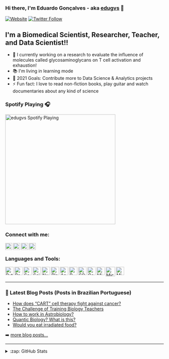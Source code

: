 ### Hi there, I'm Eduardo Gonçalves - aka [edugvs][website] 👋

[![Website](https://img.shields.io/website?label=edugvs.github.io/&style=for-the-badge&url=https://edugvs.github.io/)](https://edugvs.github.io/)
[![Twitter Follow](https://img.shields.io/twitter/follow/edugvs?color=1DA1F2&logo=twitter&style=for-the-badge)](https://twitter.com/intent/follow?original_referer=https%3A%2F%2Fgithub.com%2Fedugvs&screen_name=edugvs)

## I'm a Biomedical Scientist, Researcher, Teacher, and Data Scientist!!

- 🔬 I currently working on a research to evaluate the influence of molecules called glycosaminoglycans on T cell activation and exhaustion!
- 📚 I'm living in learning mode
- 🥅 2021 Goals: Contribute more to Data Science & Analytics projects
- ⚡ Fun fact: I love to read non-fiction books, play guitar and watch documentaries about any kind of science

### Spotify Playing 🎧

[<img src="https://now-playing-codestackr.vercel.app/api/spotify-playing" alt="edugvs Spotify Playing" width="350" />](https://open.spotify.com/user/12150923777)

### Connect with me:

[<img align="left" alt="edugvs.github.io" width="22px" src="https://lh3.googleusercontent.com/F8J1fGTMHStLpmp4LDomj0iAOEn8aRvJJoo0uBbIiPlivhK9EjLyVlAOq0Fw8WBVpgQhBKUDwWfxbLiL5YFfUxVOu-_j5Ph51I5cQfX24agykQOc7PfOCFvS-m4Xx-iOygmOEKE7EDEqBQfC5ELsd5HvWnkzKoZSxxhwyMh71nOvKwObAPiK-jJeRKgr4s7HpSzMTmAHDtce4qT8ZUB6lxF94OmWEPRc3ik7hrAbf8EugvwQTV1_NnNqAVcivBx4z8Akxm176DZ3AijjoD1Q8sU1lkRY04xY4pNCuJg23G_L2u7YEmFePvGR0RTQQNk8WSk20db2D5styqIayB1LydYTExJkk79EY-a7iuVIc1WyVW1AYVldOdOt48B6ANMy84MoP6Rk9ZvoY0M7barigumHVMtRLeVtZFXFy3nr1GCvFd0Fy5Uo-pKCBjsifDQfBKRWOfLacY8NmqdKazwPfuV7KsI_mxtdkejeR4_9KxqXW_srA0S-G9Q5oMInCmqJxXLrcRZHbA55UZB-4eyzZ2zV_7wifQwaBot1Wx3emdKLCwj5drwVqDMKXZmELms-NRx3VkAqE6aA6Tyhou6BgakGhyF8GzncusCBCTIP4xQIjNGDN13BA_zrQRfqQyS3h3fMsyTFAVKmb3Gtj_BvCwTc319147c3yYIdarCK7R5hJOhGsEQrSU_CH6z44X6NxAZRnrA6jJsG88y9BVVt1tWsHw=s180-no?authuser=0" />][website]
[<img align="left" alt="edugvs | Twitter" width="22px" src="https://cdnlogo.com/logos/t/96/twitter-icon.svg" />][twitter]
[<img align="left" alt="edugvs | LinkedIn" width="22px" src="https://image.flaticon.com/icons/png/512/174/174857.png" />][linkedin]
[<img align="left" alt="edugvs | Instagram" width="22px" src="https://upload.wikimedia.org/wikipedia/commons/e/e7/Instagram_logo_2016.svg" />][instagram]

<br />

### Languages and Tools:

<img align="left" alt="Python" width="26px" src="https://upload.wikimedia.org/wikipedia/commons/thumb/c/c3/Python-logo-notext.svg/1200px-Python-logo-notext.svg.png" />
<img align="left" alt="Pandas" width="26px" src="https://lh3.googleusercontent.com/m9_P7yUDUBNMuea-hfI92dk6lOpEEV7KU-dh9jHK3JQL0LQ1r66rDtYrMk-k__gagowW2hEs-9OlgYcB_NEi0O8WZ6zzrpSj0in65Z0OejV-_XiepLlqxlpTKEdVBrqwcjR2SCZCa_wNHM9TR8KwNqridOulRZDbQiuFvTaLrlugQBFH2w-t4QrmJEl-RUM0eSmlVFnDvrkjMpXXaR6Wp-aXZKkjhhQgFvO5fPoDy3U3i_MYrP9nmVSHcl4rZ_l7FqzC7JxZJEvJzNVHsE_rGjl5EzIQQz-PCTRVp0VmcuCIL_w7Xp1vzdiuj3tKK7twC1JcB_-MGECqHez2B9S5yxk8wMIEwamXBYDQ8OwyXCviqkqctF1jk_v8mkDB7kUyddg11c1QSJM-qJmPzXPTlRivJBEC1qowr5WXViOFSBmcgaHCATH52U3oxikwUCRI_MILqIwSNNlKyT0mtr0e-Ia-CNDouFFL7XfNwebN5Ey72rivomX4Dxqdx26Asyf0weP_pcU6IBpLkOd5zb-xIbjeg-_cjgjPIl7S2R1OxRI3eprXKfdlx3bvLP-usNIHXllbM_9GsS-lesqKRQ6GCWttMoblIHCvBTzv-r818uvOF6am4uWadXb_OdsKjh3qVXWghvuvnz1A1hsWTC-EwoEJPVCS3XPkxbyVU4lQvln-189x3D6bLLNdBKDTwPsyqO2rY2slWWGn1bKHLr6v6X2M0w=s800-no?authuser=0" />
<img align="left" alt="Seaborn" width="26px" src="https://lh3.googleusercontent.com/aw7vPKhbsadAfBbAd6n1A07bDQBBQqA5xUggcyqX6iMLvYARzI9KGYq8AsZvhlj99-ncOSOrvPv9CxGXJ88XmqnNHF6wL9fslRbpU2lBhtD2wPgYF8_q-7exyZy-AU55-ckkPIFxyHZxNmtYIe1cbaRzobySuSn4Ne35qune4_mjf1krcT7JufJVXAV2kjd4t2_Lm9PbVuR1WglQg6u9IOdSw5WBs8pgdz9Y4yXXAraKSBKTZT5ahGX28srU3G-gIKWY9OuHtK2HxE8NZwBgCUOrqzWC-te9ZXF9aci72wOpT1qtbrqf9ew31nLLz_qP9CMSx_o_Ov9MzmZKOYOaU4Opec8PZs-ayVtttn5SsHmO0SUPTWUJdQ-n7kord_-zrF0pLq9VJ8ZobKucIsff6anIyCKx72XlyC6ZFCxk9TF2rEUajK6Ccc7cEkwA7st8ksu4_CwAeI4xZvks5X3H6QkfFdoOvNdfJVmrkirebAYcoNNHmi68qAFCBhso0IvBUQ0pJJq6-419clWCIepErJTEC-dLnqaacyfsFJ15JnDO4UtPOkWe0faYZn2-Cf9HvoUQDpgdmazLCbLBWorTH46oAZXKC6kyiBsbElvaXDFiWXqTQ4TIJiKQYwhSG_Te9BTM5vul-AMLlLHtYoPYOdsAHNo8AeqRUXOsWVQNWNhyo-Q05kBkp6NCzHloNwyZtnx4blIaOxArAeWRGQoRJwu1jQ=s800-no?authuser=0" />
<img align="left" alt="Scikit-Learn" width="26px" src="https://lh3.googleusercontent.com/2d860BdOUo-qc8ONmvAR6WE_WL2_77DhADRFYYlJrtexemAgjw-sXrffbPBbeOMgiWZcSCDwfa1_6m_lcYi3QPTLwT0ew5Z1WKkqjCW8m_VermUvhPLHz-osvQZCrHp2ZuCf_OVxT3_4ocXpdE3BjthxLtgg-6aDkdwVAnr284U8G4D8pXyDfJZZcwUPih5jV-o4UuwyRMY20nCDb4_88QTCW5v5Z-o8cEf3qUhsmQkv0-GPzaFuQ7SkYlREND9iOFL8TI-5yJleWCX_qT760Bg-v9SFSzwmaTp9JMiHuflzxKCyO2izqtEhBWHoFgF-Hunlis0JdiRy0D-9HZX1u5ZEczbUHLVffEwLbwWdKDfN7I9BfgNxDUP95RhU5I7gf3gMcm5OAdhZjzz-azVW3laMIIV3BgcZmLpA59HBpWimIHWecM998cYMhmRYmA4FNq1cy9ZssmM-TjeM1HKQHzbsZoQs4SKYKcq_xyqEUQBa_1QsQRij9JblKRtJH0mN4G9RdgNNNAqrUVQAJcpAW6t6euWXDnWb3kp_jAPPOx8yt3o2DhoCQlRvHRioJuARKhg1RukAD-4Jnvo-Tcp9Dw__kfAjUfO22WehdwgmK33ecTOmCkT7e42jXAlCuVoUH_vI1qPzYIvICBjMKGJAnjM26SPsxF-eD2zLTKJOLbmyhc54TZ0wPbIC4z44q2gCcxRt-x1Kc1Q_MPI7VUHTMbaLiA=s800-no?authuser=0" />
<img align="left" alt="NumPy" width="26px" src="https://user-images.githubusercontent.com/50221806/86498201-a8bd8680-bd39-11ea-9d08-66b610a8dc01.png" />
<img align="left" alt="Plotly" width="26px" src="https://cdn-images-1.medium.com/max/200/1*4s68xZ7SUymwwDBn3V97hQ@2x.png" />
<img align="left" alt="Apache Spark" width="26px" src="https://upload.wikimedia.org/wikipedia/commons/thumb/f/f3/Apache_Spark_logo.svg/1200px-Apache_Spark_logo.svg.png" />
<img align="left" alt="R Language" width="26px" src="https://upload.wikimedia.org/wikipedia/commons/thumb/1/1b/R_logo.svg/2560px-R_logo.svg.png" />
<img align="left" alt="SQL" width="26px" src="https://www.freeiconspng.com/uploads/sql-server-icon-png-29.png" />
<img align="left" alt="Google Analytics" width="26px" src="https://developers.google.com/analytics/images/terms/logo_lockup_analytics_icon_vertical_black_2x.png?hl=pt" />
<img align="left" alt="Microsoft Power BI" width="26px" src="https://ellipsesolutions.com/wp-content/uploads/2017/01/PowerBI-Logo.png" />
<img align="left" alt="Microsoft Azure Machine Learning" width="30px" src="https://ms-toolsai.gallerycdn.vsassets.io/extensions/ms-toolsai/vscode-ai/0.5.1/1556575437282/Microsoft.VisualStudio.Services.Icons.Default" />
<img align="left" alt="Microsoft Office" width="26px" src="https://upload.wikimedia.org/wikipedia/commons/thumb/0/0c/Microsoft_Office_logo_%282013%E2%80%932019%29.svg/864px-Microsoft_Office_logo_%282013%E2%80%932019%29.svg.png" />

<br />
<br />

---

### 📕 Latest Blog Posts (Posts in Brazilian Portuguese)

<!-- BLOG-POST-LIST:START -->
- [How does “CART” cell therapy fight against cancer?](https://biologiaparabiologos.com.br/saiba-como-a-imunoterapia-celular-combate-o-cancer/)
- [The Challenge of Training Biology Teachers](https://biologiaparabiologos.com.br/o-desafio-de-formar-professores-de-biologia/)
- [How to work in Astrobiology?](https://biologiaparabiologos.com.br/como-atuar-na-astrobiologia/)
- [Quantic Biology? What is this?](https://biologiaparabiologos.com.br/a-incrivel-ciencia-da-biologia-quantica/)
- [Would you eat irradiated food?](https://biologiaparabiologos.com.br/duas-utilidades-das-radiacoes-que-voce-provavelmente-nao-sabia/)
<!-- BLOG-POST-LIST:END -->

➡️ [more blog posts...](https://biologiaparabiologos.com.br/)

---


<details>
  <summary>:zap: GitHub Stats</summary>

  [![Anurag's GitHub stats](https://github-readme-stats.vercel.app/api?username=edugvs)](https://github.com/edugvs/github-readme-stats)

</details>

[website]: https://edugvs.github.io/
[twitter]: https://twitter.com/edugvs
[instagram]: https://www.instagram.com/edugvs/
[linkedin]: https://www.linkedin.com/in/eduardogpereira/

